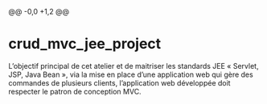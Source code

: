 @@ -0,0 +1,2 @@
# crud_mvc_jee_project
L’objectif principal de cet atelier et de maitriser les standards JEE « Servlet, JSP, Java Bean », via la mise en place d’une application web qui gère des commandes de plusieurs clients, l’application web développée doit respecter le patron de conception MVC.


